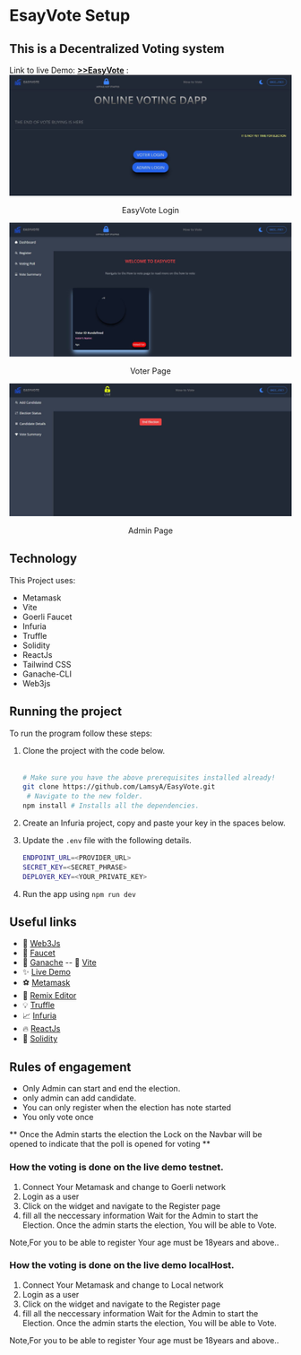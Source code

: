 # EsayVote Setup

## This is a Decentralized Voting system

Link to live Demo: [**>>EasyVote**](https://easy-vote-wx6z.vercel.app/)
: ![EasyProject](./src/assets/0.JPG)

   <center><figcaption>EasyVote Login </figcaption></center>

![EasyProject](./src/assets/1.JPG)

   <center><figcaption>Voter Page</figcaption></center>

![EasyProject](./src/assets/3.JPG)

   <center><figcaption>Admin Page</figcaption></center>

## Technology

This Project uses:

- Metamask
- Vite
- Goerli Faucet
- Infuria
- Truffle
- Solidity
- ReactJs
- Tailwind CSS
- Ganache-CLI
- Web3js

## Running the project

To run the program follow these steps:

1. Clone the project with the code below.

   ```sh

   # Make sure you have the above prerequisites installed already!
   git clone https://github.com/LamsyA/EasyVote.git
    # Navigate to the new folder.
   npm install # Installs all the dependencies.
   ```

2. Create an Infuria project, copy and paste your key in the spaces below.
3. Update the `.env` file with the following details.
   ```sh
   ENDPOINT_URL=<PROVIDER_URL>
   SECRET_KEY=<SECRET_PHRASE>
   DEPLOYER_KEY=<YOUR_PRIVATE_KEY>
   ```
4. Run the app using `npm run dev`
   <br/>

## Useful links

- 👀 [Web3Js](https://docs.ethers.io/v5/)
- 🎅 [Faucet](https://faucets.chain.link/rinkeby)
- 🤖 [Ganache](https://trufflesuite.com/ganache/index.html)
  -- 🤖 [Vite](https://vitejs.dev/guide/)
- ✨ [Live Demo](https://easy-vote-wx6z.vercel.app/)
- ⚽ [Metamask](https://metamask.io/)
- 🚀 [Remix Editor](https://remix.ethereum.org/)
- 💡 [Truffle](https://trufflesuite.com/)
- 📈 [Infuria](https://infura.io/)
- 🔥 [ReactJs](https://reactjs.org/)
- 🐻 [Solidity](https://soliditylang.org/)

## Rules of engagement

- Only Admin can start and end the election.
- only admin can add candidate.
- You can only register when the election has note started
- You only vote once

** Once the Admin starts the election the Lock on the
Navbar will be opened to indicate that the poll is opened
for voting **

### How the voting is done on the live demo testnet.

1. Connect Your Metamask and change to Goerli network
2. Login as a user
3. Click on the widget and navigate to the Register page
4. fill all the neccessary information
   Wait for the Admin to start the Election.
   Once the admin starts the election, You will be able to Vote.

Note,For you to be able to register Your age must be 18years and above..

### How the voting is done on the live demo localHost.

1. Connect Your Metamask and change to Local network
2. Login as a user
3. Click on the widget and navigate to the Register page
4. fill all the neccessary information
   Wait for the Admin to start the Election.
   Once the admin starts the election, You will be able to Vote.

Note,For you to be able to register Your age must be 18years and above..

